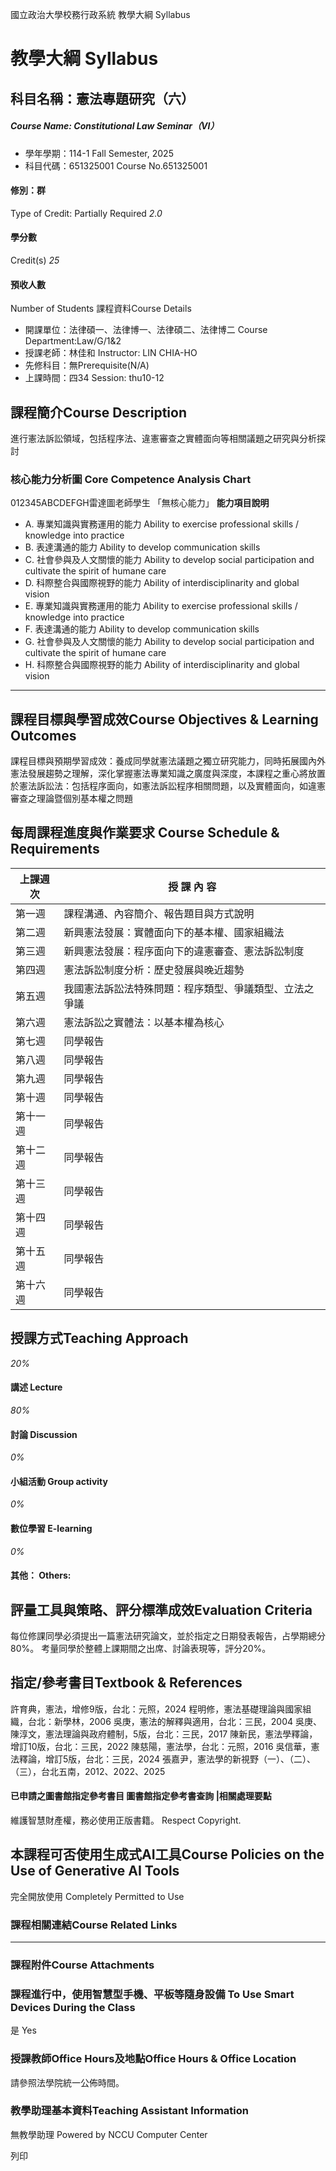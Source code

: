 國立政治大學校務行政系統 教學大綱 Syllabus
# 教學大綱 Syllabus
##  科目名稱：憲法專題研究（六） 
#####  Course Name: Constitutional Law Seminar（Ⅵ）
  * 學年學期：114-1 Fall Semester, 2025 
  * 科目代碼：651325001 Course No.651325001


#### 修別：群
Type of Credit: Partially Required 
_2.0_
#### 學分數
Credit(s)
_25_
#### 預收人數
Number of Students
課程資料Course Details
  * 開課單位：法律碩一、法律博一、法律碩二、法律博二 Course Department:Law/G/1&2 
  * 授課老師：林佳和 Instructor: LIN CHIA-HO 
  * 先修科目：無Prerequisite(N/A)
  * 上課時間：四34 Session: thu10-12


##  課程簡介Course Description
進行憲法訴訟領域，包括程序法、違憲審查之實體面向等相關議題之研究與分析探討
###  核心能力分析圖 Core Competence Analysis Chart
012345ABCDEFGH雷達圖老師學生
「無核心能力」 
**能力項目說明**
  * A. 專業知識與實務運用的能力 Ability to exercise professional skills / knowledge into practice
  * B. 表達溝通的能力 Ability to develop communication skills
  * C. 社會參與及人文關懷的能力 Ability to develop social participation and cultivate the spirit of humane care
  * D. 科際整合與國際視野的能力 Ability of interdisciplinarity and global vision
  * E. 專業知識與實務運用的能力 Ability to exercise professional skills / knowledge into practice
  * F. 表達溝通的能力 Ability to develop communication skills
  * G. 社會參與及人文關懷的能力 Ability to develop social participation and cultivate the spirit of humane care
  * H. 科際整合與國際視野的能力 Ability of interdisciplinarity and global vision


* * *
##  課程目標與學習成效Course Objectives & Learning Outcomes 
課程目標與預期學習成效：養成同學就憲法議題之獨立研究能力，同時拓展國內外憲法發展趨勢之理解，深化掌握憲法專業知識之廣度與深度，本課程之重心將放置於憲法訴訟法：包括程序面向，如憲法訴訟程序相關問題，以及實體面向，如違憲審查之理論暨個別基本權之問題
##  每周課程進度與作業要求 Course Schedule & Requirements
上課週次 |  授 課 內 容  
---|---  
第一週 |  課程溝通、內容簡介、報告題目與方式說明  
第二週 |  新興憲法發展：實體面向下的基本權、國家組織法  
第三週 |  新興憲法發展：程序面向下的違憲審查、憲法訴訟制度  
第四週 |  憲法訴訟制度分析：歷史發展與晚近趨勢  
第五週 |  我國憲法訴訟法特殊問題：程序類型、爭議類型、立法之爭議  
第六週 |  憲法訴訟之實體法：以基本權為核心  
第七週 |  同學報告  
第八週 |  同學報告  
第九週 |  同學報告  
第十週 |  同學報告  
第十一週 |  同學報告  
第十二週 |  同學報告  
第十三週 |  同學報告  
第十四週 |  同學報告  
第十五週 |  同學報告  
第十六週 |  同學報告  
##  授課方式Teaching Approach
_20%_
####  講述 Lecture
_80%_
####  討論 Discussion
_0%_
####  小組活動 Group activity
_0%_
####  數位學習 E-learning
_0%_
####  其他： Others:
##  評量工具與策略、評分標準成效Evaluation Criteria
每位修課同學必須提出一篇憲法研究論文，並於指定之日期發表報告，占學期總分80%。
考量同學於整體上課期間之出席、討論表現等，評分20%。
##  指定/參考書目Textbook & References
許育典，憲法，增修9版，台北：元照，2024
程明修，憲法基礎理論與國家組織，台北：新學林，2006
吳庚，憲法的解釋與適用，台北：三民，2004
吳庚、陳淳文，憲法理論與政府體制，5版，台北：三民，2017
陳新民，憲法學釋論，增訂10版，台北：三民，2022
陳慈陽，憲法學，台北：元照，2016
吳信華，憲法釋論，增訂5版，台北：三民，2024
張嘉尹，憲法學的新視野（一）、（二）、（三），台北五南，2012、2022、2025
####  已申請之圖書館指定參考書目  圖書館指定參考書查詢 |相關處理要點
維護智慧財產權，務必使用正版書籍。 Respect Copyright.
##  本課程可否使用生成式AI工具Course Policies on the Use of Generative AI Tools
完全開放使用 Completely Permitted to Use
###  課程相關連結Course Related Links
* * *
###  課程附件Course Attachments
###  課程進行中，使用智慧型手機、平板等隨身設備 To Use Smart Devices During the Class
是  Yes
###  授課教師Office Hours及地點Office Hours & Office Location
請參照法學院統一公佈時間。
###  教學助理基本資料Teaching Assistant Information
無教學助理
Powered by NCCU Computer Center
  
列印
